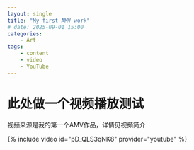 ```yaml
---
layout: single
title: "My first AMV work"
# date: 2025-09-01 15:00
categories: 
    - Art
tags:
    - content
    - video
    - YouTube
---
```


# 此处做一个视频播放测试
视频来源是我的第一个AMV作品，详情见视频简介

{% include video id="pD_QLS3qNK8" provider="youtube" %}